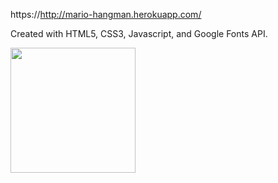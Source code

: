 https://http://mario-hangman.herokuapp.com/

Created with HTML5, CSS3, Javascript, and Google Fonts API.

<img src="https://raw.githubusercontent.com/eric-h0/marioHangman/master/screenshots/1.png" width="200px" height="200px" />
